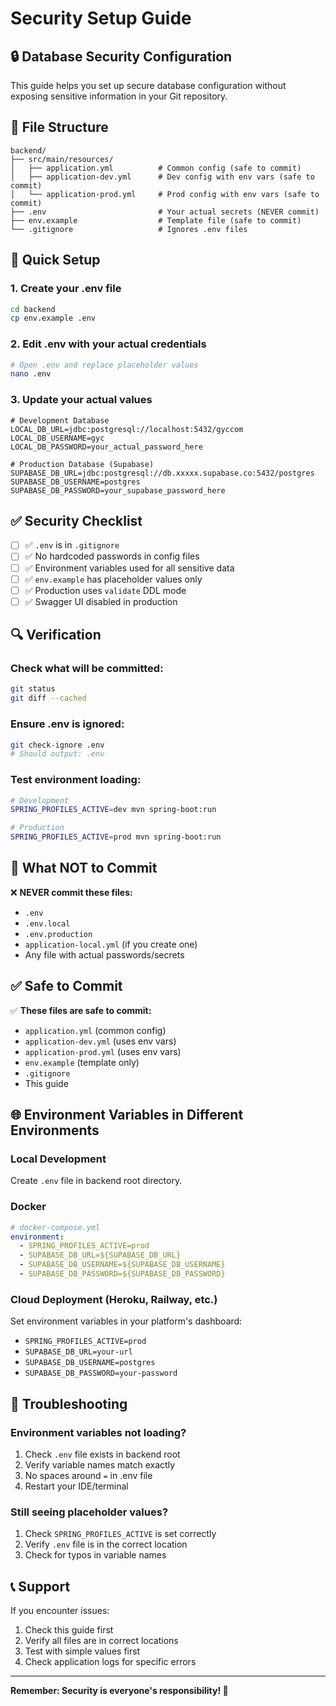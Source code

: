 # Security Setup Guide

## 🔒 Database Security Configuration

This guide helps you set up secure database configuration without exposing sensitive information in your Git repository.

## 📁 File Structure

```
backend/
├── src/main/resources/
│   ├── application.yml          # Common config (safe to commit)
│   ├── application-dev.yml      # Dev config with env vars (safe to commit)
│   └── application-prod.yml     # Prod config with env vars (safe to commit)
├── .env                         # Your actual secrets (NEVER commit)
├── env.example                  # Template file (safe to commit)
└── .gitignore                   # Ignores .env files
```

## 🚀 Quick Setup

### 1. Create your .env file

```bash
cd backend
cp env.example .env
```

### 2. Edit .env with your actual credentials

```bash
# Open .env and replace placeholder values
nano .env
```

### 3. Update your actual values

```env
# Development Database
LOCAL_DB_URL=jdbc:postgresql://localhost:5432/gyccom
LOCAL_DB_USERNAME=gyc
LOCAL_DB_PASSWORD=your_actual_password_here

# Production Database (Supabase)
SUPABASE_DB_URL=jdbc:postgresql://db.xxxxx.supabase.co:5432/postgres
SUPABASE_DB_USERNAME=postgres
SUPABASE_DB_PASSWORD=your_supabase_password_here
```

## ✅ Security Checklist

- [ ] ✅ `.env` is in `.gitignore`
- [ ] ✅ No hardcoded passwords in config files
- [ ] ✅ Environment variables used for all sensitive data
- [ ] ✅ `env.example` has placeholder values only
- [ ] ✅ Production uses `validate` DDL mode
- [ ] ✅ Swagger UI disabled in production

## 🔍 Verification

### Check what will be committed:

```bash
git status
git diff --cached
```

### Ensure .env is ignored:

```bash
git check-ignore .env
# Should output: .env
```

### Test environment loading:

```bash
# Development
SPRING_PROFILES_ACTIVE=dev mvn spring-boot:run

# Production
SPRING_PROFILES_ACTIVE=prod mvn spring-boot:run
```

## 🚨 What NOT to Commit

❌ **NEVER commit these files:**

- `.env`
- `.env.local`
- `.env.production`
- `application-local.yml` (if you create one)
- Any file with actual passwords/secrets

## ✅ Safe to Commit

✅ **These files are safe to commit:**

- `application.yml` (common config)
- `application-dev.yml` (uses env vars)
- `application-prod.yml` (uses env vars)
- `env.example` (template only)
- `.gitignore`
- This guide

## 🌐 Environment Variables in Different Environments

### Local Development

Create `.env` file in backend root directory.

### Docker

```yaml
# docker-compose.yml
environment:
  - SPRING_PROFILES_ACTIVE=prod
  - SUPABASE_DB_URL=${SUPABASE_DB_URL}
  - SUPABASE_DB_USERNAME=${SUPABASE_DB_USERNAME}
  - SUPABASE_DB_PASSWORD=${SUPABASE_DB_PASSWORD}
```

### Cloud Deployment (Heroku, Railway, etc.)

Set environment variables in your platform's dashboard:

- `SPRING_PROFILES_ACTIVE=prod`
- `SUPABASE_DB_URL=your-url`
- `SUPABASE_DB_USERNAME=postgres`
- `SUPABASE_DB_PASSWORD=your-password`

## 🔧 Troubleshooting

### Environment variables not loading?

1. Check `.env` file exists in backend root
2. Verify variable names match exactly
3. No spaces around `=` in .env file
4. Restart your IDE/terminal

### Still seeing placeholder values?

1. Check `SPRING_PROFILES_ACTIVE` is set correctly
2. Verify `.env` file is in the correct location
3. Check for typos in variable names

## 📞 Support

If you encounter issues:

1. Check this guide first
2. Verify all files are in correct locations
3. Test with simple values first
4. Check application logs for specific errors

---

**Remember: Security is everyone's responsibility! 🔐**
